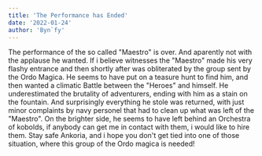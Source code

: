 ```yaml
---
title: 'The Performance has Ended'
date: '2022-01-24'
author: 'Byn`fy'
---
```


The performance of the so called "Maestro" is over. And aparently not with the applause he wanted.
If i believe witnesses the "Maestro" made his very flashy entrance and then shortly after was obliterated
by the group sent by the Ordo Magica. He seems to have put on a teasure hunt to find him, and then 
wanted a climatic Battle between the "Heroes" and himself. He underestimated the brutality of 
adventurers, ending with him as a stain on the fountain. And surprisingly everything he stole was 
returned, with just minor complaints by navy personel that had to clean up what was left of the
"Maestro". On the brighter side, he seems to have left behind an Orchestra of kobolds, if anybody 
can get me in contact with them, i would like to hire them. Stay safe Ankoria, and i hope you 
don't get tied into one of those situation, where this group of the Ordo magica is needed!